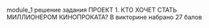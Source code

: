module_1 решение задания ПРОЕКТ 1. КТО ХОЧЕТ СТАТЬ МИЛЛИОНЕРОМ КИНОПРОКАТА?
В викторине набрано 27 балов
